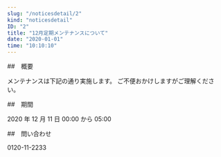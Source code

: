 ```yaml
---
slug: "/noticesdetail/2"
kind: "noticesdetail"
ID: "2"
title: "12月定期メンテナンスについて"
date: "2020-01-01"
time: "10:10:10"
---
```


##　概要

メンテナンスは下記の通り実施します。
ご不便おかけしますがご理解ください。

##　期間

2020 年 12 月 11 日 00:00 から 05:00

##　問い合わせ

0120-11-2233
